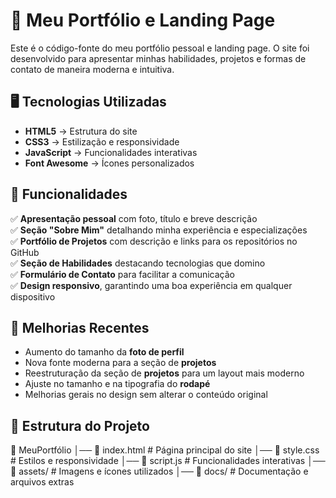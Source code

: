 # 🚀 Meu Portfólio e Landing Page  

Este é o código-fonte do meu portfólio pessoal e landing page. O site foi desenvolvido para apresentar minhas habilidades, projetos e formas de contato de maneira moderna e intuitiva.  

## 🖥️ Tecnologias Utilizadas  

- **HTML5** → Estrutura do site  
- **CSS3** → Estilização e responsividade  
- **JavaScript** → Funcionalidades interativas  
- **Font Awesome** → Ícones personalizados  

## 📌 Funcionalidades  

✅ **Apresentação pessoal** com foto, título e breve descrição  
✅ **Seção "Sobre Mim"** detalhando minha experiência e especializações  
✅ **Portfólio de Projetos** com descrição e links para os repositórios no GitHub  
✅ **Seção de Habilidades** destacando tecnologias que domino  
✅ **Formulário de Contato** para facilitar a comunicação  
✅ **Design responsivo**, garantindo uma boa experiência em qualquer dispositivo  

## 🎨 Melhorias Recentes  

- Aumento do tamanho da **foto de perfil**  
- Nova fonte moderna para a seção de **projetos**  
- Reestruturação da seção de **projetos** para um layout mais moderno  
- Ajuste no tamanho e na tipografia do **rodapé**  
- Melhorias gerais no design sem alterar o conteúdo original  

## 📂 Estrutura do Projeto  

📂 MeuPortfólio
│── 📄 index.html # Página principal do site
│── 📄 style.css # Estilos e responsividade
│── 📄 script.js # Funcionalidades interativas
│── 📂 assets/ # Imagens e ícones utilizados 
│── 📂 docs/ # Documentação e arquivos extras
